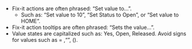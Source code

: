 - Fix-it actions are often phrased: “Set value to...”. 
  - Such as: “Set value to 10”, “Set Status to Open”, or “Set value to HOME”.
- Fix-it action tooltips are often phrased: “Sets the value...”.
- Value states are capitalized such as: Yes, Open, Released. Avoid signs for values such as = ,“”, ().